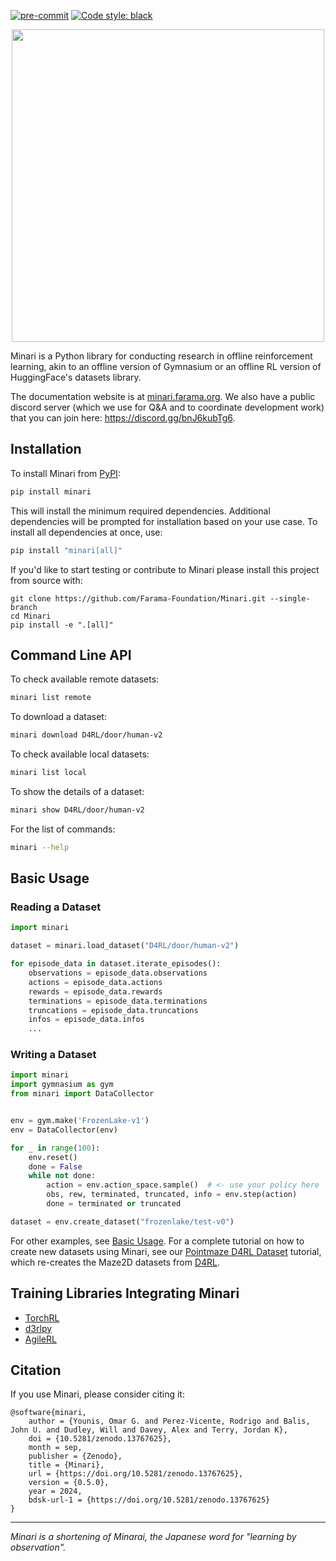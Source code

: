 [![pre-commit](https://img.shields.io/badge/pre--commit-enabled-brightgreen?logo=pre-commit&logoColor=white)](https://pre-commit.com/) [![Code style: black](https://img.shields.io/badge/code%20style-black-000000.svg)](https://github.com/psf/black)


<p align="center">
    <a href = "https://minari.farama.org/" target= "_blank" > <img src="minari-text.png" width="500px"/> </a>
</p>

Minari is a Python library for conducting research in offline reinforcement learning, akin to an offline version of Gymnasium or an offline RL version of HuggingFace's datasets library.

The documentation website is at [minari.farama.org](https://minari.farama.org/main/). We also have a public discord server (which we use for Q&A and to coordinate development work) that you can join here: https://discord.gg/bnJ6kubTg6.


## Installation
To install Minari from [PyPI](https://pypi.org/project/minari/):
```bash
pip install minari
```

This will install the minimum required dependencies. Additional dependencies will be prompted for installation based on your use case. To install all dependencies at once, use:
```bash
pip install "minari[all]"
```

If you'd like to start testing or contribute to Minari please install this project from source with:

```
git clone https://github.com/Farama-Foundation/Minari.git --single-branch
cd Minari
pip install -e ".[all]"
```

## Command Line API

To check available remote datasets:

```bash
minari list remote
```

To download a dataset:

```bash
minari download D4RL/door/human-v2
```

To check available local datasets:

```bash
minari list local
```
To show the details of a dataset:

```bash
minari show D4RL/door/human-v2
```

For the list of commands:
```bash
minari --help
```

## Basic Usage

### Reading a Dataset

```python
import minari

dataset = minari.load_dataset("D4RL/door/human-v2")

for episode_data in dataset.iterate_episodes():
    observations = episode_data.observations
    actions = episode_data.actions
    rewards = episode_data.rewards
    terminations = episode_data.terminations
    truncations = episode_data.truncations
    infos = episode_data.infos
    ...
```

### Writing a Dataset

```python
import minari
import gymnasium as gym
from minari import DataCollector


env = gym.make('FrozenLake-v1')
env = DataCollector(env)

for _ in range(100):
    env.reset()
    done = False
    while not done:
        action = env.action_space.sample()  # <- use your policy here
        obs, rew, terminated, truncated, info = env.step(action)
        done = terminated or truncated

dataset = env.create_dataset("frozenlake/test-v0")
```

For other examples, see [Basic Usage](https://minari.farama.org/main/content/basic_usage/). For a complete tutorial on how to create new datasets using Minari, see our [Pointmaze D4RL Dataset](https://minari.farama.org/main/tutorials/dataset_creation/point_maze_dataset/) tutorial, which re-creates the Maze2D datasets from [D4RL](https://github.com/Farama-Foundation/D4RL).

## Training Libraries Integrating Minari

 - [TorchRL](https://github.com/pytorch/rl)
 - [d3rlpy](https://github.com/takuseno/d3rlpy)
 - [AgileRL](https://github.com/AgileRL/AgileRL)


## Citation
If you use Minari, please consider citing it:

```
@software{minari,
	author = {Younis, Omar G. and Perez-Vicente, Rodrigo and Balis, John U. and Dudley, Will and Davey, Alex and Terry, Jordan K},
	doi = {10.5281/zenodo.13767625},
	month = sep,
	publisher = {Zenodo},
	title = {Minari},
	url = {https://doi.org/10.5281/zenodo.13767625},
	version = {0.5.0},
	year = 2024,
	bdsk-url-1 = {https://doi.org/10.5281/zenodo.13767625}
}
```



___

_Minari is a shortening of Minarai, the Japanese word for "learning by observation"._
